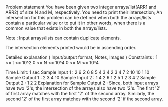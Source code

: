 Problem statement
You have been given two integer arrays/list(ARR1 and ARR2) of size N and M, respectively. You need to print their intersection; An intersection for this problem can be defined when both the arrays/lists contain a particular value or to put it in other words, when there is a common value that exists in both the arrays/lists.

Note :
Input arrays/lists can contain duplicate elements.

The intersection elements printed would be in ascending order.


Detailed explanation ( Input/output format, Notes, Images )
Constraints :
1 <= t <= 10^2
0 <= N <= 10^4
0 <= M <= 10^4

Time Limit: 1 sec 
Sample Input 1 :
2
6
2 6 8 5 4 3
4
2 3 4 7 
2
10 10
1
10
Sample Output 1 :
2 3 4
10
Sample Input 2 :
1
4
2 6 1 2
5
1 2 3 4 2
Sample Output 2 :
1 2 2
Explanation for Sample Output 2 :
Since, both input arrays have two '2's, the intersection of the arrays also have two '2's. The first '2' of first array matches with the first '2' of the second array. Similarly, the second '2' of the first array matches with the second '2' if the second array.

